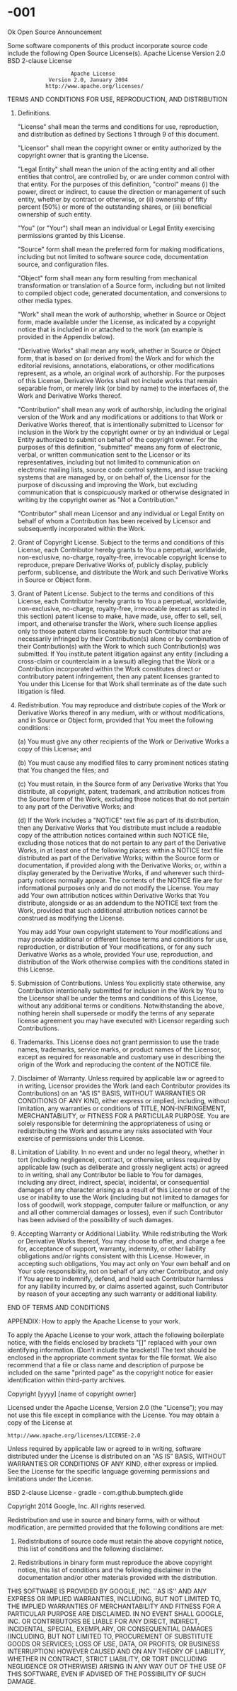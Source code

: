 # -001
Ok
Open Source Announcement

Some software components of this product incorporate source code include
the following Open Source License(s).
    Apache License Version 2.0
    BSD 2-clause License


                        Apache License
                 Version 2.0, January 2004 
                http://www.apache.org/licenses/

TERMS AND CONDITIONS FOR USE, REPRODUCTION, AND DISTRIBUTION

1. Definitions.

   "License" shall mean the terms and conditions for use, reproduction, 
   and distribution as defined by Sections 1 through 9 of this document.

   "Licensor" shall mean the copyright owner or entity authorized by 
   the copyright owner that is granting the License.

   "Legal Entity" shall mean the union of the acting entity and all 
   other entities that control, are controlled by, or are under common 
   control with that entity. For the purposes of this definition, 
   "control" means (i) the power, direct or indirect, to cause the 
   direction or management of such entity, whether by contract or 
   otherwise, or (ii) ownership of fifty percent (50%) or more of the 
   outstanding shares, or (iii) beneficial ownership of such entity.

   "You" (or "Your") shall mean an individual or Legal Entity 
   exercising permissions granted by this License.

   "Source" form shall mean the preferred form for making modifications, 
   including but not limited to software source code, documentation 
   source, and configuration files.

   "Object" form shall mean any form resulting from mechanical 
   transformation or translation of a Source form, including but 
   not limited to compiled object code, generated documentation, 
   and conversions to other media types.

   "Work" shall mean the work of authorship, whether in Source or 
   Object form, made available under the License, as indicated by a 
   copyright notice that is included in or attached to the work 
   (an example is provided in the Appendix below).

   "Derivative Works" shall mean any work, whether in Source or Object 
   form, that is based on (or derived from) the Work and for which the 
   editorial revisions, annotations, elaborations, or other modifications 
   represent, as a whole, an original work of authorship. For the purposes 
   of this License, Derivative Works shall not include works that remain 
   separable from, or merely link (or bind by name) to the interfaces of, 
   the Work and Derivative Works thereof.

   "Contribution" shall mean any work of authorship, including 
   the original version of the Work and any modifications or additions 
   to that Work or Derivative Works thereof, that is intentionally 
   submitted to Licensor for inclusion in the Work by the copyright owner 
   or by an individual or Legal Entity authorized to submit on behalf of 
   the copyright owner. For the purposes of this definition, "submitted" 
   means any form of electronic, verbal, or written communication sent 
   to the Licensor or its representatives, including but not limited to 
   communication on electronic mailing lists, source code control systems, 
   and issue tracking systems that are managed by, or on behalf of, the 
   Licensor for the purpose of discussing and improving the Work, but 
   excluding communication that is conspicuously marked or otherwise 
   designated in writing by the copyright owner as "Not a Contribution."

   "Contributor" shall mean Licensor and any individual or Legal Entity 
   on behalf of whom a Contribution has been received by Licensor and 
   subsequently incorporated within the Work.

2. Grant of Copyright License. Subject to the terms and conditions of 
   this License, each Contributor hereby grants to You a perpetual, 
   worldwide, non-exclusive, no-charge, royalty-free, irrevocable 
   copyright license to reproduce, prepare Derivative Works of, 
   publicly display, publicly perform, sublicense, and distribute the 
   Work and such Derivative Works in Source or Object form.

3. Grant of Patent License. Subject to the terms and conditions of 
   this License, each Contributor hereby grants to You a perpetual, 
   worldwide, non-exclusive, no-charge, royalty-free, irrevocable 
   (except as stated in this section) patent license to make, have made, 
   use, offer to sell, sell, import, and otherwise transfer the Work, 
   where such license applies only to those patent claims licensable 
   by such Contributor that are necessarily infringed by their 
   Contribution(s) alone or by combination of their Contribution(s) 
   with the Work to which such Contribution(s) was submitted. If You 
   institute patent litigation against any entity (including a 
   cross-claim or counterclaim in a lawsuit) alleging that the Work 
   or a Contribution incorporated within the Work constitutes direct 
   or contributory patent infringement, then any patent licenses 
   granted to You under this License for that Work shall terminate 
   as of the date such litigation is filed.

4. Redistribution. You may reproduce and distribute copies of the 
   Work or Derivative Works thereof in any medium, with or without 
   modifications, and in Source or Object form, provided that You 
   meet the following conditions:

   (a) You must give any other recipients of the Work or 
       Derivative Works a copy of this License; and

   (b) You must cause any modified files to carry prominent notices 
       stating that You changed the files; and

   (c) You must retain, in the Source form of any Derivative Works 
       that You distribute, all copyright, patent, trademark, and 
       attribution notices from the Source form of the Work, 
       excluding those notices that do not pertain to any part of 
       the Derivative Works; and

   (d) If the Work includes a "NOTICE" text file as part of its 
       distribution, then any Derivative Works that You distribute must 
       include a readable copy of the attribution notices contained 
       within such NOTICE file, excluding those notices that do not 
       pertain to any part of the Derivative Works, in at least one 
       of the following places: within a NOTICE text file distributed 
       as part of the Derivative Works; within the Source form or 
       documentation, if provided along with the Derivative Works; or, 
       within a display generated by the Derivative Works, if and 
       wherever such third-party notices normally appear. The contents 
       of the NOTICE file are for informational purposes only and 
       do not modify the License. You may add Your own attribution 
       notices within Derivative Works that You distribute, alongside 
       or as an addendum to the NOTICE text from the Work, provided 
       that such additional attribution notices cannot be construed 
       as modifying the License.

   You may add Your own copyright statement to Your modifications and 
   may provide additional or different license terms and conditions 
   for use, reproduction, or distribution of Your modifications, or 
   for any such Derivative Works as a whole, provided Your use, 
   reproduction, and distribution of the Work otherwise complies with 
   the conditions stated in this License.

5. Submission of Contributions. Unless You explicitly state otherwise, 
   any Contribution intentionally submitted for inclusion in the Work 
   by You to the Licensor shall be under the terms and conditions of 
   this License, without any additional terms or conditions. 
   Notwithstanding the above, nothing herein shall supersede or modify 
   the terms of any separate license agreement you may have executed 
   with Licensor regarding such Contributions.

6. Trademarks. This License does not grant permission to use the trade 
   names, trademarks, service marks, or product names of the Licensor, 
   except as required for reasonable and customary use in describing the 
   origin of the Work and reproducing the content of the NOTICE file.

7. Disclaimer of Warranty. Unless required by applicable law or 
   agreed to in writing, Licensor provides the Work (and each 
   Contributor provides its Contributions) on an "AS IS" BASIS, 
   WITHOUT WARRANTIES OR CONDITIONS OF ANY KIND, either express or 
   implied, including, without limitation, any warranties or conditions 
   of TITLE, NON-INFRINGEMENT, MERCHANTABILITY, or FITNESS FOR A 
   PARTICULAR PURPOSE. You are solely responsible for determining the 
   appropriateness of using or redistributing the Work and assume any 
   risks associated with Your exercise of permissions under this License.

8. Limitation of Liability. In no event and under no legal theory, 
   whether in tort (including negligence), contract, or otherwise, 
   unless required by applicable law (such as deliberate and grossly 
   negligent acts) or agreed to in writing, shall any Contributor be 
   liable to You for damages, including any direct, indirect, special, 
   incidental, or consequential damages of any character arising as a 
   result of this License or out of the use or inability to use the 
   Work (including but not limited to damages for loss of goodwill, 
   work stoppage, computer failure or malfunction, or any and all 
   other commercial damages or losses), even if such Contributor 
   has been advised of the possibility of such damages.

9. Accepting Warranty or Additional Liability. While redistributing 
   the Work or Derivative Works thereof, You may choose to offer, 
   and charge a fee for, acceptance of support, warranty, indemnity, 
   or other liability obligations and/or rights consistent with this 
   License. However, in accepting such obligations, You may act only 
   on Your own behalf and on Your sole responsibility, not on behalf 
   of any other Contributor, and only if You agree to indemnify, 
   defend, and hold each Contributor harmless for any liability 
   incurred by, or claims asserted against, such Contributor by reason 
   of your accepting any such warranty or additional liability.

END OF TERMS AND CONDITIONS

APPENDIX: How to apply the Apache License to your work.

   To apply the Apache License to your work, attach the following 
   boilerplate notice, with the fields enclosed by brackets "[]" 
   replaced with your own identifying information. (Don't include 
   the brackets!)  The text should be enclosed in the appropriate 
   comment syntax for the file format. We also recommend that a 
   file or class name and description of purpose be included on the 
   same "printed page" as the copyright notice for easier 
   identification within third-party archives.

Copyright [yyyy] [name of copyright owner]

Licensed under the Apache License, Version 2.0 (the "License"); 
you may not use this file except in compliance with the License. 
You may obtain a copy of the License at

    http://www.apache.org/licenses/LICENSE-2.0

Unless required by applicable law or agreed to in writing, software 
distributed under the License is distributed on an "AS IS" BASIS, 
WITHOUT WARRANTIES OR CONDITIONS OF ANY KIND, either express or implied. 
See the License for the specific language governing permissions and 
limitations under the License. 



BSD 2-clause License - gradle - com.github.bumptech.glide

Copyright 2014 Google, Inc. All rights reserved.

Redistribution and use in source and binary forms, with or without modification, are
permitted provided that the following conditions are met:

  1. Redistributions of source code must retain the above copyright notice, this list of
     conditions and the following disclaimer.

  2. Redistributions in binary form must reproduce the above copyright notice, this list
     of conditions and the following disclaimer in the documentation and/or other materials
     provided with the distribution.

THIS SOFTWARE IS PROVIDED BY GOOGLE, INC. ``AS IS'' AND ANY EXPRESS OR IMPLIED
WARRANTIES, INCLUDING, BUT NOT LIMITED TO, THE IMPLIED WARRANTIES OF MERCHANTABILITY AND
FITNESS FOR A PARTICULAR PURPOSE ARE DISCLAIMED. IN NO EVENT SHALL GOOGLE, INC. OR
CONTRIBUTORS BE LIABLE FOR ANY DIRECT, INDIRECT, INCIDENTAL, SPECIAL, EXEMPLARY, OR
CONSEQUENTIAL DAMAGES (INCLUDING, BUT NOT LIMITED TO, PROCUREMENT OF SUBSTITUTE GOODS OR
SERVICES; LOSS OF USE, DATA, OR PROFITS; OR BUSINESS INTERRUPTION) HOWEVER CAUSED AND ON
ANY THEORY OF LIABILITY, WHETHER IN CONTRACT, STRICT LIABILITY, OR TORT (INCLUDING
NEGLIGENCE OR OTHERWISE) ARISING IN ANY WAY OUT OF THE USE OF THIS SOFTWARE, EVEN IF
ADVISED OF THE POSSIBILITY OF SUCH DAMAGE.
